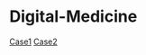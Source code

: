 # Digital-Medicine
[Case1](https://github.com/nomiaro/DigitalMedicine_Case1)
[Case2](https://github.com/nomiaro/Digital-Medicine/tree/main/Case2)
